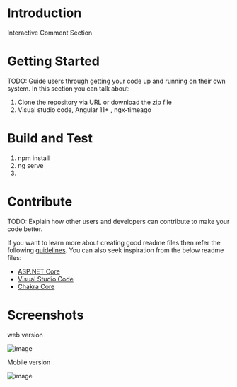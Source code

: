 # Introduction 
Interactive Comment Section
# Getting Started
TODO: Guide users through getting your code up and running on their own system. In this section you can talk about:
1.	Clone the repository via URL or download the zip file
2.	Visual studio code, Angular 11+ , ngx-timeago

# Build and Test
1. npm install
2. ng serve
3.
# Contribute
TODO: Explain how other users and developers can contribute to make your code better. 

If you want to learn more about creating good readme files then refer the following [guidelines](https://docs.microsoft.com/en-us/azure/devops/repos/git/create-a-readme?view=azure-devops). You can also seek inspiration from the below readme files:
- [ASP.NET Core](https://github.com/aspnet/Home)
- [Visual Studio Code](https://github.com/Microsoft/vscode)
- [Chakra Core](https://github.com/Microsoft/ChakraCore)

# Screenshots
web version

![image](https://user-images.githubusercontent.com/59165137/175473351-c962460f-eb95-4cc6-9895-df2c7104e7bb.png)

Mobile version

![image](https://user-images.githubusercontent.com/59165137/175473533-4a1acdfe-83d4-4458-b7c0-bd5d359be200.png)

